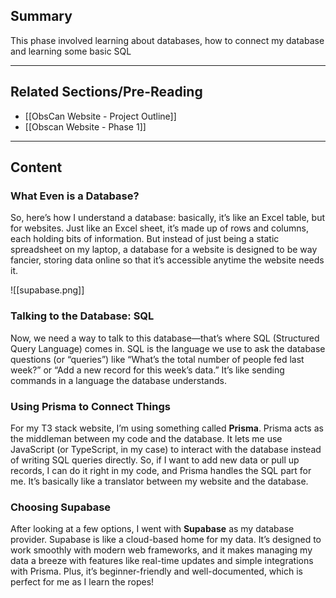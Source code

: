 ## Summary

This phase involved learning about databases, how to connect my database and learning some basic SQL

-------------------------------------------------------------------
## Related Sections/Pre-Reading

- [[ObsCan Website - Project Outline]]
- [[Obscan Website - Phase 1]]

-------------------------------------------------------------------
## Content

### What Even is a Database?

So, here’s how I understand a database: basically, it’s like an Excel table, but for websites. Just like an Excel sheet, it’s made up of rows and columns, each holding bits of information. But instead of just being a static spreadsheet on my laptop, a database for a website is designed to be way fancier, storing data online so that it’s accessible anytime the website needs it.

![[supabase.png]]

### Talking to the Database: SQL

Now, we need a way to talk to this database—that’s where SQL (Structured Query Language) comes in. SQL is the language we use to ask the database questions (or “queries”) like “What’s the total number of people fed last week?” or “Add a new record for this week’s data.” It’s like sending commands in a language the database understands.

### Using Prisma to Connect Things

For my T3 stack website, I’m using something called **Prisma**. Prisma acts as the middleman between my code and the database. It lets me use JavaScript (or TypeScript, in my case) to interact with the database instead of writing SQL queries directly. So, if I want to add new data or pull up records, I can do it right in my code, and Prisma handles the SQL part for me. It’s basically like a translator between my website and the database.

### Choosing Supabase

After looking at a few options, I went with **Supabase** as my database provider. Supabase is like a cloud-based home for my data. It’s designed to work smoothly with modern web frameworks, and it makes managing my data a breeze with features like real-time updates and simple integrations with Prisma. Plus, it’s beginner-friendly and well-documented, which is perfect for me as I learn the ropes!
